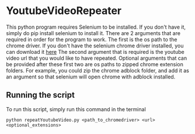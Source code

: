 # YoutubeVideoRepeater
This python program requires Selenium to be installed. If you don't have it, simply do pip install selenium to install it.
There are 2 arguments that are required in order for the program to work. The first is the os path to the chrome driver. If you 
don't have the selenium chrome driver installed, you can download it [here](http://chromedriver.chromium.org/downloads)
The second argument that is required is the youtube video url that you would like to have repeated. 
Optional arguments that can be provided after these first two are os paths to zipped chrome extension folders. For example,
you could zip the chrome adblock folder, and add it as an argument so that selenium will open chrome with adblock installed.

Running the script
------------------
To run this script, simply run this command in the terminal
```
python repeatYoutubeVideo.py <path_to_chromedriver> <url> <optional_extensions>
```
